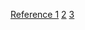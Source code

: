 [Reference 1](https://www.kalarigurukulam.com/)
[2](https://www.indiankalaripayattufederation.com/)
[3](https://www.cvnkalari.com/)